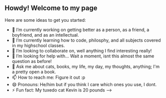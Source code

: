 ## Howdy! Welcome to my page
Here are some ideas to get you started:

- 🔭 I’m currently working on getting better as a person, as a friend, a boyfriend, and as an intellectual.
- 🌱 I’m currently learning how to code, philosphy, and all subjects covered in my highschool classes.
- 👯 I’m looking to collaborate on, well anything I find interesting really!
- 🤔 I’m looking for help with... Wait a moment, isnt this almost the same question as before!
- 💬 Ask me about cats, books, my life, my day, my thoughts, anything; I'm a pretty open a book.
- 📫 How to reach me: Figure it out :p
- 😄 Pronouns: He/him but if you think I care which ones you use, I dont.
- ⚡ Fun fact: My tuxedo cat Kevin is 20 pounds
-->

<!--
**Jd200366/Jd200366** is a ✨ _special_ ✨ repository because its `README.md` (this file) appears on your GitHub profile.

Here are some ideas to get you started:

- 🔭 I’m currently working on getting better as a person, as a friend, a boyfriend, and as an intellectual.
- 🌱 I’m currently learning how to code, philosphy, and all subjects covered in my highschool classes.
- 👯 I’m looking to collaborate on, well anything I find interesting really!
- 🤔 I’m looking for help with... Wait a moment, isnt this almost the same question as before!
- 💬 Ask me about cats, books, my life, my day, my thoughts, anything; I'm a pretty open a book.
- 📫 How to reach me: Figure it out :p
- 😄 Pronouns: He/him but if you think I care which ones you use, I dont.
- ⚡ Fun fact: My tuxedo cat Kevin is 20 pounds
-->
